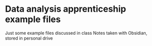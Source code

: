 # Data analysis apprenticeship example files
Just some example files discussed in class
Notes taken with Obsidian, stored in personal drive